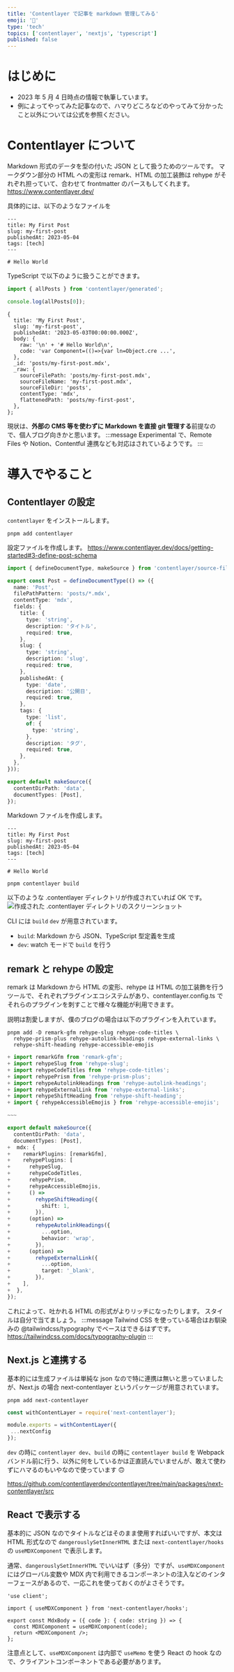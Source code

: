 ```yaml
---
title: 'Contentlayer で記事を markdown 管理してみる'
emoji: '🐶'
type: 'tech'
topics: ['contentlayer', 'nextjs', 'typescript']
published: false
---
```


# はじめに

- 2023 年 5 月 4 日時点の情報で執筆しています。
- 例によってやってみた記事なので、ハマりどころなどのやってみて分かったこと以外については公式を参照ください。

# Contentlayer について

Markdown 形式のデータを型の付いた JSON として扱うためのツールです。
マークダウン部分の HTML への変形は remark、HTML の加工装飾は rehype がそれぞれ担っていて、合わせて frontmatter のパースもしてくれます。
https://www.contentlayer.dev/

具体的には、以下のようなファイルを

```md:my-first-post.mdx
---
title: My First Post
slug: my-first-post
publishedAt: 2023-05-04
tags: [tech]
---

# Hello World
```

TypeScript で以下のように扱うことができます。

```ts:post.ts
import { allPosts } from 'contentlayer/generated';

console.log(allPosts[0]);
```

```shell
{
  title: 'My First Post',
  slug: 'my-first-post',
  publishedAt: '2023-05-03T00:00:00.000Z',
  body: {
    raw: '\n' + '# Hello World\n',
    code: 'var Component=(()=>{var ln=Object.cre ...',
  },
  _id: 'posts/my-first-post.mdx',
  _raw: {
    sourceFilePath: 'posts/my-first-post.mdx',
    sourceFileName: 'my-first-post.mdx',
    sourceFileDir: 'posts',
    contentType: 'mdx',
    flattenedPath: 'posts/my-first-post',
  },
};
```

現状は、**外部の CMS 等を使わずに Markdown を直接 git 管理する**前提なので、個人ブログ向きかと思います。
:::message
Experimental で、Remote Files や Notion、Contentful 連携なども対応はされているようです。
:::

# 導入でやること

## Contentlayer の設定

`contentlayer` をインストールします。

```
pnpm add contentlayer
```

設定ファイルを作成します。
https://www.contentlayer.dev/docs/getting-started#3-define-post-schema

```ts:contentlayer.config.ts
import { defineDocumentType, makeSource } from 'contentlayer/source-files';

export const Post = defineDocumentType(() => ({
  name: 'Post',
  filePathPattern: 'posts/*.mdx',
  contentType: 'mdx',
  fields: {
    title: {
      type: 'string',
      description: 'タイトル',
      required: true,
    },
    slug: {
      type: 'string',
      description: 'slug',
      required: true,
    },
    publishedAt: {
      type: 'date',
      description: '公開日',
      required: true,
    },
    tags: {
      type: 'list',
      of: {
        type: 'string',
      },
      description: 'タグ',
      required: true,
    },
  },
}));

export default makeSource({
  contentDirPath: 'data',
  documentTypes: [Post],
});
```

Markdown ファイルを作成します。

```md:/data/posts/my-first-post.mdx
---
title: My First Post
slug: my-first-post
publishedAt: 2023-05-04
tags: [tech]
---

# Hello World
```

```
pnpm contentlayer build
```

以下のような .contentlayer ディレクトリが作成されていれば OK です。
![作成された .contentlayer ディレクトリのスクリーンショット](/images/contentlayer/build-dir-screenshot.png)

CLI には `build` `dev` が用意されています。

- `build`: Markdown から JSON、TypeScript 型定義を生成
- `dev`: watch モードで `build` を行う

## remark と rehype の設定

remark は Markdown から HTML の変形、rehype は HTML の加工装飾を行うツールで、それぞれプラグインエコシステムがあり、contentlayer.config.ts でそれらのプラグインを刺すことで様々な機能が利用できます。

説明は割愛しますが、僕のブログの場合は以下のプラグインを入れています。

```
pnpm add -D remark-gfm rehype-slug rehype-code-titles \
  rehype-prism-plus rehype-autolink-headings rehype-external-links \
  rehype-shift-heading rehype-accessible-emojis
```

```diff:contentlayer.config.ts
+ import remarkGfm from 'remark-gfm';
+ import rehypeSlug from 'rehype-slug';
+ import rehypeCodeTitles from 'rehype-code-titles';
+ import rehypePrism from 'rehype-prism-plus';
+ import rehypeAutolinkHeadings from 'rehype-autolink-headings';
+ import rehypeExternalLink from 'rehype-external-links';
+ import rehypeShiftHeading from 'rehype-shift-heading';
+ import { rehypeAccessibleEmojis } from 'rehype-accessible-emojis';

~~~

export default makeSource({
  contentDirPath: 'data',
  documentTypes: [Post],
+  mdx: {
+    remarkPlugins: [remarkGfm],
+    rehypePlugins: [
+      rehypeSlug,
+      rehypeCodeTitles,
+      rehypePrism,
+      rehypeAccessibleEmojis,
+      () =>
+        rehypeShiftHeading({
+          shift: 1,
+        }),
+      (option) =>
+        rehypeAutolinkHeadings({
+          ...option,
+          behavior: 'wrap',
+        }),
+      (option) =>
+        rehypeExternalLink({
+          ...option,
+          target: '_blank',
+        }),
+    ],
+  },
});
```

これによって、吐かれる HTML の形式がよりリッチになったりします。
スタイルは自分で当てましょう。
:::message
Tailwind CSS を使っている場合はお馴染みの @tailwindcss/typography でベースはできるはずです。
https://tailwindcss.com/docs/typography-plugin
:::

## Next.js と連携する

基本的には生成ファイルは単純な json なので特に連携は無いと思っていましたが、Next.js の場合 next-contentlayer というパッケージが用意されています。

```
pnpm add next-contentlayer
```

```js:next.config.js
const withContentLayer = require('next-contentlayer');

module.exports = withContentLayer({
 ...nextConfig
});
```

`dev` の時に `contentlayer dev`、`build` の時に `contentlayer build` を Webpack バンドル前に行う、以外に何をしているかは正直読んでいませんが、敢えて使わずにハマるのもいやなので使っています 🙃

https://github.com/contentlayerdev/contentlayer/tree/main/packages/next-contentlayer/src

## React で表示する

基本的に JSON なのでタイトルなどはそのまま使用すればいいですが、本文は HTML 形式なので `dangerouslySetInnerHTML` または `next-contentlayer/hooks` の `useMDXComponent` で表示します。

通常、`dangerouslySetInnerHTML` でいいはず（多分）ですが、`useMDXComponent` にはグローバル変数や MDX 内で利用できるコンポーネントの注入などのインターフェースがあるので、一応これを使っておくのがよさそうです。

```tsx:/src/components/MdxBody.tsx
'use client';

import { useMDXComponent } from 'next-contentlayer/hooks';

export const MdxBody = ({ code }: { code: string }) => {
  const MDXComponent = useMDXComponent(code);
  return <MDXComponent />;
};
```

注意点として、`useMDXComponent` は内部で `useMemo` を使う React の hook なので、クライアントコンポーネントである必要があります。
